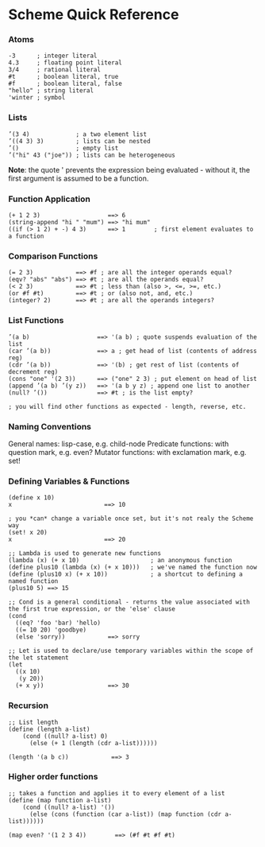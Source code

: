 Scheme Quick Reference
======================

### Atoms

    -3      ; integer literal
    4.3     ; floating point literal
    3/4     ; rational literal
    #t      ; boolean literal, true
    #f      ; boolean literal, false
    "hello" ; string literal
    'winter ; symbol

### Lists

    ’(3 4)             ; a two element list
    ’((4 3) 3)         ; lists can be nested
    ’()                ; empty list
    ’("hi" 43 ("joe")) ; lists can be heterogeneous

**Note**: the quote ' prevents the expression being evaluated - without it, the first argument is assumed to be a function.

### Function Application

    (+ 1 2 3)                   ==> 6
    (string-append "hi " "mum") ==> "hi mum"
    ((if (> 1 2) + -) 4 3)      ==> 1        ; first element evaluates to a function

### Comparison Functions

    (= 2 3)            ==> #f ; are all the integer operands equal?
    (eqv? "abs" "abs") ==> #t ; are all the operands equal?
    (< 2 3)            ==> #t ; less than (also >, <=, >=, etc.)
    (or #f #t)         ==> #t ; or (also not, and, etc.)
    (integer? 2)       ==> #t ; are all the operands integers?

### List Functions

    ’(a b)                   ==> '(a b) ; quote suspends evaluation of the list
    (car ’(a b))             ==> a ; get head of list (contents of address reg)
    (cdr ’(a b))             ==> '(b) ; get rest of list (contents of decrement reg)
    (cons "one" '(2 3))      ==> ("one" 2 3) ; put element on head of list
    (append ’(a b) ’(y z))   ==> '(a b y z) ; append one list to another
    (null? ’())              ==> #t ; is the list empty?

    ; you will find other functions as expected - length, reverse, etc.

### Naming Conventions

General names: lisp-case, e.g. child-node
Predicate functions: with question mark, e.g. even?
Mutator functions: with exclamation mark, e.g. set!

### Defining Variables & Functions

    (define x 10)
    x                          ==> 10

    ; you *can* change a variable once set, but it's not realy the Scheme way
    (set! x 20) 
    x                          ==> 20

    ;; Lambda is used to generate new functions
    (lambda (x) (+ x 10)                    ; an anonymous function
    (define plus10 (lambda (x) (+ x 10)))   ; we've named the function now
    (define (plus10 x) (+ x 10))            ; a shortcut to defining a named function
    (plus10 5) ==> 15

    ;; Cond is a general conditional - returns the value associated with the first true expression, or the 'else' clause
    (cond 
      ((eq? 'foo 'bar) 'hello)
      ((= 10 20) 'goodbye)
      (else 'sorry))            ==> sorry

    ;; Let is used to declare/use temporary variables within the scope of the let statement
    (let
      ((x 10)
       (y 20))
      (+ x y))                  ==> 30
  
### Recursion

    ;; List length
    (define (length a-list)
        (cond ((null? a-list) 0)
	      (else (+ 1 (length (cdr a-list))))))
	  
    (length '(a b c))            ==> 3

### Higher order functions

    ;; takes a function and applies it to every element of a list
    (define (map function a-list)
        (cond ((null? a-list) '())
	      (else (cons (function (car a-list)) (map function (cdr a-list))))))

    (map even? '(1 2 3 4))        ==> (#f #t #f #t)
